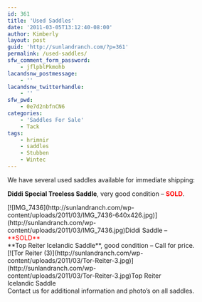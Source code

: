 ```yaml
---
id: 361
title: 'Used Saddles'
date: '2011-03-05T13:12:40-08:00'
author: Kimberly
layout: post
guid: 'http://sunlandranch.com/?p=361'
permalink: /used-saddles/
sfw_comment_form_password:
    - jflpblPkmohb
lacandsnw_postmessage:
    - ''
lacandsnw_twitterhandle:
    - ''
sfw_pwd:
    - 0e7d2nbfnCN6
categories:
    - 'Saddles For Sale'
    - Tack
tags:
    - hrimnir
    - saddles
    - Stubben
    - Wintec
---
```


We have several used saddles available for immediate shipping:

**Diddi Special Treeless Saddle**, very good condition – <span style="color: #ff0000;">**SOLD**</span>.

<div class="wp-caption alignnone" id="attachment_802" style="width: 394px">[![IMG_7436](http://sunlandranch.com/wp-content/uploads/2011/03/IMG_7436-640x426.jpg)](http://sunlandranch.com/wp-content/uploads/2011/03/IMG_7436.jpg)Diddi Saddle – <span style="color: #ff0000;">**SOLD**</span>

</div>**Top Reiter Icelandic Saddle**, good condition – Call for price.

<div class="wp-caption alignnone" id="attachment_836" style="width: 394px">[![Tor Reiter (3)](http://sunlandranch.com/wp-content/uploads/2011/03/Tor-Reiter-3.jpg)](http://sunlandranch.com/wp-content/uploads/2011/03/Tor-Reiter-3.jpg)Top Reiter Icelandic Saddle

</div>Contact us for additional information and photo’s on all saddles.
